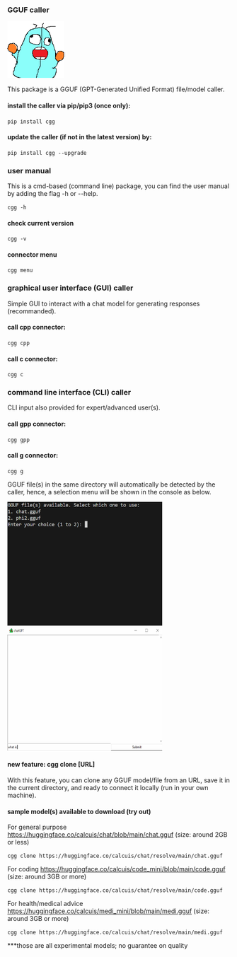 ### GGUF caller

[<img src="https://raw.githubusercontent.com/calcuis/cgg/master/cgg.gif" width="128" height="128">](https://github.com/calcuis/cgg/blob/main/cgg.gif)

This package is a GGUF (GPT-Generated Unified Format) file/model caller.
#### install the caller via pip/pip3 (once only):
```
pip install cgg
```
#### update the caller (if not in the latest version) by:
```
pip install cgg --upgrade
```
### user manual
This is a cmd-based (command line) package, you can find the user manual by adding the flag -h or --help.
```
cgg -h
```
#### check current version
```
cgg -v
```
#### connector menu
```
cgg menu
```
### graphical user interface (GUI) caller
Simple GUI to interact with a chat model for generating responses (recommanded).
#### call cpp connector:
```
cgg cpp
``` 
#### call c connector:
```
cgg c
```
### command line interface (CLI) caller
CLI input also provided for expert/advanced user(s).
#### call gpp connector:
```
cgg gpp
```
#### call g connector:
```
cgg g
```

GGUF file(s) in the same directory will automatically be detected by the caller, hence, a selection menu will be shown in the console as below.

[<img src="https://raw.githubusercontent.com/calcuis/chatgpt-model-selector/master/demo.gif" width="350" height="280">](https://github.com/calcuis/chatgpt-model-selector/blob/main/demo.gif)
[<img src="https://raw.githubusercontent.com/calcuis/chatgpt-model-selector/master/demo1.gif" width="350" height="280">](https://github.com/calcuis/chatgpt-model-selector/blob/main/demo1.gif)

#### new feature: cgg clone [URL]
With this feature, you can clone any GGUF model/file from an URL, save it in the current directory, and ready to connect it locally (run in your own machine).

#### sample model(s) available to download (try out)
For general purpose
https://huggingface.co/calcuis/chat/blob/main/chat.gguf (size: around 2GB or less)
```
cgg clone https://huggingface.co/calcuis/chat/resolve/main/chat.gguf
```
For coding
https://huggingface.co/calcuis/code_mini/blob/main/code.gguf (size: around 3GB or more)
```
cgg clone https://huggingface.co/calcuis/chat/resolve/main/code.gguf
```
For health/medical advice
https://huggingface.co/calcuis/medi_mini/blob/main/medi.gguf (size: around 3GB or more)
```
cgg clone https://huggingface.co/calcuis/chat/resolve/main/medi.gguf
```
***those are all experimental models; no guarantee on quality
